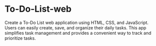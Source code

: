 # To-Do-List-web
 Create a To-Do List web application using HTML,  CSS, and JavaScript. Users can easily create, save,  and organize their daily tasks. This app simplifies task  management and provides a convenient way to track  and prioritize tasks.

